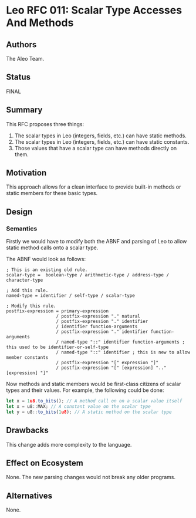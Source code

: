 # Leo RFC 011: Scalar Type Accesses And Methods

## Authors

The Aleo Team.

## Status

FINAL

## Summary

This RFC proposes three things:

1. The scalar types in Leo (integers, fields, etc.) can have static methods.
2. The scalar types in Leo (integers, fields, etc.) can have static constants.
3. Those values that have a scalar type can have methods directly on them.

## Motivation

This approach allows for a clean interface to provide built-in methods or static members for these basic types.

## Design

### Semantics

Firstly we would have to modify both the ABNF and parsing of Leo to allow static method calls onto a scalar type.

The ABNF would look as follows:

```abnf
; This is an existing old rule.
scalar-type =  boolean-type / arithmetic-type / address-type / character-type

; Add this rule.
named-type = identifier / self-type / scalar-type

; Modify this rule.
postfix-expression = primary-expression
                   / postfix-expression "." natural
                   / postfix-expression "." identifier
                   / identifier function-arguments
                   / postfix-expression "." identifier function-arguments
                   / named-type "::" identifier function-arguments ; this used to be identifier-or-self-type
                   / named-type "::" identifier ; this is new to allow member constants
                   / postfix-expression "[" expression "]"
                   / postfix-expression "[" [expression] ".." [expression] "]"
```

Now methods and static members would be first-class citizens of scalar types and their values. For example, the following could be done:

```ts
let x = 1u8.to_bits(); // A method call on on a scalar value itself
let x = u8::MAX; // A constant value on the scalar type
let y = u8::to_bits(1u8); // A static method on the scalar type
```

## Drawbacks

This change adds more complexity to the language.

## Effect on Ecosystem

None. The new parsing changes would not break any older programs.

## Alternatives

None.
